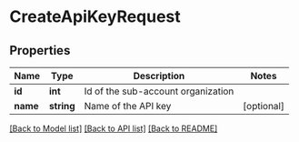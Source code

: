 # CreateApiKeyRequest

## Properties
Name | Type | Description | Notes
------------ | ------------- | ------------- | -------------
**id** | **int** | Id of the sub-account organization | 
**name** | **string** | Name of the API key | [optional] 

[[Back to Model list]](../../README.md#documentation-for-models) [[Back to API list]](../../README.md#documentation-for-api-endpoints) [[Back to README]](../../README.md)



